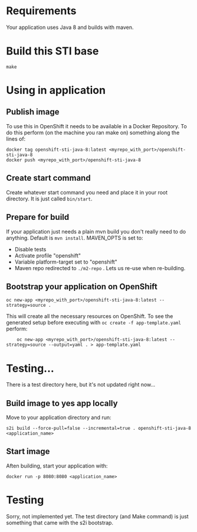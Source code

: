 # Requirements

Your application uses Java 8 and builds with maven.

# Build this STI base

	make

# Using in application

## Publish image

To use this in OpenShift it needs to be available in a Docker Repository. To do this perform (on the machine you ran make on) something along the lines of:
    
    docker tag openshift-sti-java-8:latest <myrepo_with_port>/openshift-sti-java-8
    docker push <myrepo_with_port>/openshift-sti-java-8

## Create start command

Create whatever start command you need and place it in your root directory. It is just called ```bin/start```.

## Prepare for build

If your application just needs a plain mvn build you don't really need to do anything. Default is ```mvn install```. MAVEN_OPTS is set to:

- Disable tests
- Activate profile "openshift"
- Variable platform-target set to "openshift"
- Maven repo redirected to ```./m2-repo``` . Lets us re-use when re-building.

## Bootstrap your application on OpenShift

    oc new-app <myrepo_with_port>/openshift-sti-java-8:latest --strategy=source .

This will create all the necessary resources on OpenShift. To see the generated setup before executing with ```oc create -f app-template.yaml``` perform:

        oc new-app <myrepo_with_port>/openshift-sti-java-8:latest --strategy=source --output=yaml . > app-template.yaml


# Testing...

There is a test directory here, but it's not updated right now...

## Build image to yes app locally

Move to your application directory and run:

	s2i build --force-pull=false --incremental=true . openshift-sti-java-8 <application_name>

## Start image

Aften building, start your application with:

	docker run -p 8080:8080 <application_name>

# Testing

Sorry, not implemented yet. The test directory (and Make command) is just something that came with the s2i bootstrap.